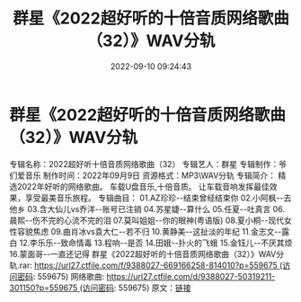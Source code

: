 ﻿---
title: 群星《2022超好听的十倍音质网络歌曲（32）》WAV分轨
date: 2022-09-10 09:24:43
categories: WAV车载音乐、镜像
tags: 华语中文
---
# 群星《2022超好听的十倍音质网络歌曲（32）》WAV分轨

专辑名称：2022超好听十倍音质网络歌曲（32）
专辑艺人：群星
专辑制作：爷们爱音乐
制作时间：2022年09月9日
资源格式：MP3\WAV分轨
专辑简介：
精选2022年好听的网络歌曲。
车载U盘音乐,十倍音质。
让车载音响发挥最佳效果，享受最美音乐旅程。
专辑曲目：
01.AZ珍珍--结束曾经结束你
02.小阿枫--去他乡
03.含大仙儿vs乔洋--账号已注销
04.苏星婕--算什么
05.任夏--吐真言
06.晨熙--伤不完的心流不完的泪
07.莫叫姐姐--你的眼神(粤语版)
08.夏小桐--现代女性容貌焦虑
09.曲肖冰vs袁大仁--若不归
10.黄静美--这扯淡的年纪
11.金志文--露白
12.李乐乐--致命情毒
13.程响--是否
14.田娥--扑火的飞蛾
15.金钰儿--不厌其烦
16.蒙面哥--一直还记得
群星《2022超好听的十倍音质网络歌曲（32）》WAV分轨.rar: https://url27.ctfile.com/f/9388027-669166258-814010?p=559675 (访问密码:
559675)
网络歌曲: https://url27.ctfile.com/d/9388027-50319211-301150?p=559675 (访问密码:
559675)
原文：[链接](https://blog.sina.com.cn/s/blog_1647c7e7601030zc8.html)